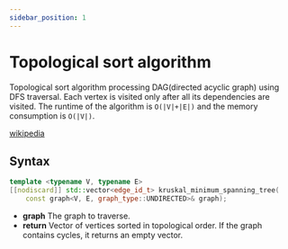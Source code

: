 ```yaml
---
sidebar_position: 1
---
```


# Topological sort algorithm
Topological sort algorithm processing DAG(directed acyclic graph) using DFS traversal.
Each vertex is visited only after all its dependencies are visited.
The runtime of the algorithm is `O(|V|+|E|)` and the memory consumption is `O(|V|)`.

[wikipedia](https://en.wikipedia.org/wiki/Topological_sorting)

## Syntax

```cpp
template <typename V, typename E>
[[nodiscard]] std::vector<edge_id_t> kruskal_minimum_spanning_tree(
    const graph<V, E, graph_type::UNDIRECTED>& graph);
```

- **graph** The graph to traverse.
- **return** Vector of vertices sorted in topological order. If the graph contains cycles, it returns an empty vector.
